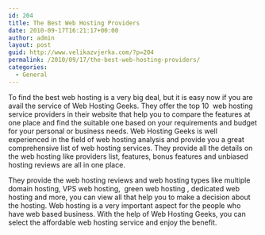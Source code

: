```yaml
---
id: 204
title: The Best Web Hosting Providers
date: 2010-09-17T16:21:17+00:00
author: admin
layout: post
guid: http://www.velikazvjerka.com/?p=204
permalink: /2010/09/17/the-best-web-hosting-providers/
categories:
  - General
---
```

To find the best web hosting is a very big deal, but it is easy now if you are avail the service of Web Hosting Geeks. They offer the top 10 &nbsp;web hosting&nbsp; service providers in their website that help you to compare the features at one place and find the suitable one based on your requirements and budget for your personal or business needs. Web Hosting Geeks is well experienced in the field of web hosting analysis and provide you a great comprehensive list of web hosting services. They provide all the details on the web hosting like providers list, features, bonus features and unbiased hosting reviews are all in one place.

They provide the web hosting reviews and web hosting types like multiple domain hosting, VPS web hosting, &nbsp;green web hosting&nbsp;, dedicated web hosting and more, you can view all that help you to make a decision about the hosting. Web hosting is a very important aspect for the people who have web based business. With the help of Web Hosting Geeks, you can select the affordable web hosting service and enjoy the benefit.